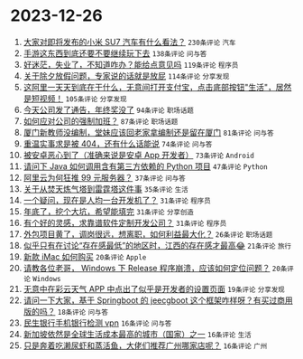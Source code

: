 # 2023-12-26

1. [大家对即将发布的小米 SU7 汽车有什么看法？](https://www.v2ex.com/t/1003405) `230条评论` `汽车`
1. [手游这东西到底还要不要继续玩下去](https://www.v2ex.com/t/1003484) `138条评论` `问与答`
1. [好迷茫，失业了，不知道咋办？能给点意见吗](https://www.v2ex.com/t/1003443) `119条评论` `程序员`
1. [关于除夕放假问题，专家说的话就是放屁](https://www.v2ex.com/t/1003417) `114条评论` `分享发现`
1. [这阿里一天天到底在干什么，无意间打开支付宝，点击底部按钮"生活"，居然是短视频！](https://www.v2ex.com/t/1003422) `105条评论` `分享发现`
1. [今天公司发了通告，年终奖没了](https://www.v2ex.com/t/1003467) `94条评论` `职场话题`
1. [如何应对公司的强制加班？](https://www.v2ex.com/t/1003409) `87条评论` `职场话题`
1. [厦门新教师没编制，堂妹应该回老家拿编制还是留在厦门](https://www.v2ex.com/t/1003448) `81条评论` `问与答`
1. [重温实事求是被 404，还有什么话能说](https://www.v2ex.com/t/1003525) `74条评论` `问与答`
1. [被安卓恶心到了（准确来说是安卓 App 开发者）](https://www.v2ex.com/t/1003401) `73条评论` `Android`
1. [请问下 Java 如何调用含有第三方依赖的 Python 项目](https://www.v2ex.com/t/1003544) `47条评论` `Python`
1. [阿里云为何狂推 99 元服务器？](https://www.v2ex.com/t/1003446) `37条评论` `问与答`
1. [关于从焚天炼气塔到雷霆塔这件事](https://www.v2ex.com/t/1003462) `35条评论` `生活`
1. [一个疑问，现在是人均一台开发机了？](https://www.v2ex.com/t/1003543) `31条评论` `程序员`
1. [年底了，挖个大坑，希望能填完](https://www.v2ex.com/t/1003400) `31条评论` `分享创造`
1. [有个好的灵感，求靠谱软件定制开发公司？](https://www.v2ex.com/t/1003399) `31条评论` `程序员`
1. [外包项目黄了，调岗很远，想离职，如何利益最大化？](https://www.v2ex.com/t/1003406) `26条评论` `职场话题`
1. [似乎只有在讨论“存在感最低”的地区时，江西的存在感才最高😂](https://www.v2ex.com/t/1003458) `21条评论` `旅行`
1. [新款 iMac 如何购买](https://www.v2ex.com/t/1003442) `20条评论` `Apple`
1. [请教各位老哥， Windows 下 Release 程序崩溃，应该如何定位问题？](https://www.v2ex.com/t/1003397) `20条评论` `Windows`
1. [无意中在彩云天气 APP 中点出了似乎是开发者的设置页面](https://www.v2ex.com/t/1003528) `19条评论` `分享发现`
1. [请问一下大家，基于 Springboot 的 jeecgboot 这个框架咋样呀？有买过商用版的吗？](https://www.v2ex.com/t/1003402) `18条评论` `问与答`
1. [民生银行手机银行检测 vpn](https://www.v2ex.com/t/1003639) `16条评论` `问与答`
1. [新加坡依然是全球生活成本最高的城市（国家）之一](https://www.v2ex.com/t/1003424) `16条评论` `生活`
1. [只是奔着吃濑尿虾和蒸活鱼，大佬们推荐广州哪家店呢？](https://www.v2ex.com/t/1003408) `16条评论` `广州`
